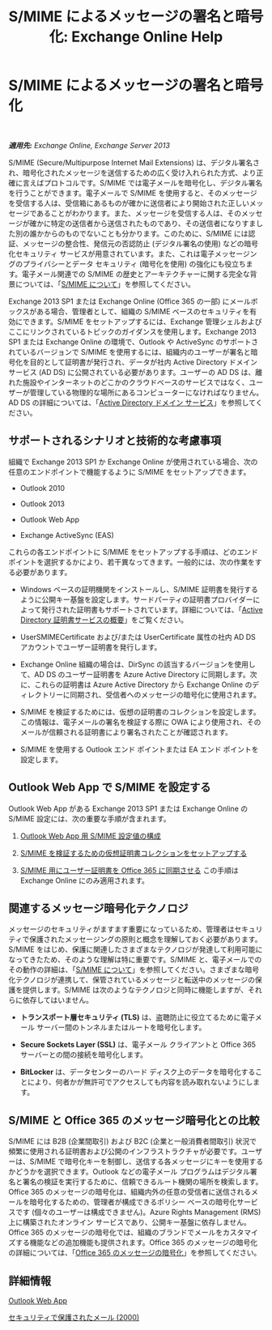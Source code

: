 ﻿---
title: 'S/MIME によるメッセージの署名と暗号化: Exchange Online Help'
TOCTitle: S/MIME によるメッセージの署名と暗号化
ms:assetid: 887c710b-0ec6-4ff0-8065-5f05f74afef3
ms:mtpsurl: https://technet.microsoft.com/ja-jp/library/Dn626158(v=EXCHG.150)
ms:contentKeyID: 61212680
ms.date: 05/22/2018
mtps_version: v=EXCHG.150
ms.translationtype: HT
---

# S/MIME によるメッセージの署名と暗号化

 

_**適用先:** Exchange Online, Exchange Server 2013_

S/MIME (Secure/Multipurpose Internet Mail Extensions) は、デジタル署名され、暗号化されたメッセージを送信するための広く受け入れられた方式、より正確に言えばプロトコルです。S/MIME では電子メールを暗号化し、デジタル署名を行うことができます。電子メールで S/MIME を使用すると、そのメッセージを受信する人は、受信箱にあるものが確かに送信者により開始された正しいメッセージであることがわかります。また、メッセージを受信する人は、そのメッセージが確かに特定の送信者から送信されたものであり、その送信者になりすました別の誰かからのものでないことも分かります。このために、S/MIME には認証、メッセージの整合性、発信元の否認防止 (デジタル署名の使用) などの暗号化セキュリティ サービスが用意されています。また、これは電子メッセージングのプライバシーとデータ セキュリティ (暗号化を使用) の強化にも役立ちます。電子メール関連での S/MIME の歴史とアーキテクチャーに関する完全な背景については、「[S/MIME について](https://go.microsoft.com/fwlink/?linkid=393948)」を参照してください。

Exchange 2013 SP1 または Exchange Online (Office 365 の一部) にメールボックスがある場合、管理者として、組織の S/MIME ベースのセキュリティを有効にできます。S/MIME をセットアップするには、Exchange 管理シェルおよびここにリンクされているトピックのガイダンスを使用します。Exchange 2013 SP1 または Exchange Online の環境で、Outlook や ActiveSync のサポートされているバージョンで S/MIME を使用するには、組織内のユーザーが署名と暗号化を目的として証明書が発行され、データが社内 Active Directory ドメイン サービス (AD DS) に公開されている必要があります。ユーザーの AD DS は、離れた施設やインターネットのどこかのクラウドベースのサービスではなく、ユーザーが管理している物理的な場所にあるコンピューターになければなりません。AD DS の詳細については、「[Active Directory ドメイン サービス](https://go.microsoft.com/fwlink/?linkid=394064)」を参照してください。

## サポートされるシナリオと技術的な考慮事項

組織で Exchange 2013 SP1 か Exchange Online が使用されている場合、次の任意のエンドポイントで機能するように S/MIME をセットアップできます。

  - Outlook 2010

  - Outlook 2013

  - Outlook Web App

  - Exchange ActiveSync (EAS)

これらの各エンドポイントに S/MIME をセットアップする手順は、どのエンドポイントを選択するかにより、若干異なってきます。一般的には、次の作業をする必要があります。

  - Windows ベースの証明機関をインストールし、S/MIME 証明書を発行するように公開キー基盤を設定します。サードパーティの証明書プロバイダーによって発行された証明書もサポートされています。詳細については、「[Active Directory 証明書サービスの概要](https://technet.microsoft.com/library/hh831740.aspx)」をご覧ください。

  - UserSMIMECertificate および/または UserCertificate 属性の社内 AD DS アカウントでユーザー証明書を発行します。

  - Exchange Online 組織の場合は、DirSync の該当するバージョンを使用して、AD DS のユーザー証明書を Azure Active Directory に同期します。次に、これらの証明書は Azure Active Directory から Exchange Online のディレクトリーに同期され、受信者へのメッセージの暗号化に使用されます。

  - S/MIME を検証するためには、仮想の証明書のコレクションを設定します。この情報は、電子メールの署名を検証する際に OWA により使用され、そのメールが信頼される証明書により署名されたことが確認されます。

  - S/MIME を使用する Outlook エンド ポイントまたは EA エンド ポイントを設定します。

## Outlook Web App で S/MIME を設定する

Outlook Web App がある Exchange 2013 SP1 または Exchange Online の S/MIME 設定には、次の重要な手順が含まれます。

1.  [Outlook Web App 用 S/MIME 設定値の構成](configure-s-mime-settings-for-outlook-web-app-exchange-2013-help.md)

2.  [S/MIME を検証するための仮想証明書コレクションをセットアップする](set-up-virtual-certificate-collection-to-validate-s-mime-exchange-2013-help.md)

3.  [S/MIME 用にユーザー証明書を Office 365 に同期させる](https://technet.microsoft.com/ja-jp/library/dn626159\(v=exchg.150\)) この手順は Exchange Online にのみ適用されます。

## 関連するメッセージ暗号化テクノロジ

メッセージのセキュリティがますます重要になっているため、管理者はセキュリティで保護されたメッセージングの原則と概念を理解しておく必要があります。S/MIME をはじめ、保護に関連したさまざまなテクノロジが発達して利用可能になってきたため、そのような理解は特に重要です。S/MIME と、電子メールでのその動作の詳細は、「[S/MIME について](https://go.microsoft.com/fwlink/?linkid=393948)」を参照してください。さまざまな暗号化テクノロジが連携して、保管されているメッセージと転送中のメッセージの保護を提供します。S/MIME は次のようなテクノロジと同時に機能しますが、それらに依存してはいません。

  -  **トランスポート層セキュリティ (TLS)** は、盗聴防止に役立てるために電子メール サーバー間のトンネルまたはルートを暗号化します。

  -  **Secure Sockets Layer (SSL)** は、電子メール クライアントと Office 365 サーバーとの間の接続を暗号化します。

  -  **BitLocker** は、データセンターのハード ディスク上のデータを暗号化することにより、何者かが無許可でアクセスしても内容を読み取れないようにします。

## S/MIME と Office 365 のメッセージ暗号化との比較

S/MIME には B2B (企業間取引) および B2C (企業と一般消費者間取引) 状況で頻繁に使用される証明書および公開のインフラストラクチャが必要です。ユーザーは、S/MIME で暗号化キーを制御し、送信する各メッセージにキーを使用するかどうかを選択できます。Outlook などの電子メール プログラムはデジタル署名と署名の検証を実行するために、信頼できるルート機関の場所を検索します。Office 365 のメッセージの暗号化は、組織内外の任意の受信者に送信されるメールを暗号化するための、管理者が構成できるポリシー ベースの暗号化サービスです (個々のユーザーは構成できません)。Azure Rights Management (RMS) 上に構築されたオンライン サービスであり、公開キー基盤に依存しません。Office 365 のメッセージの暗号化では、組織のブランドでメールをカスタマイズする機能などの追加機能も提供されます。Office 365 のメッセージの暗号化の詳細については、「[Office 365 のメッセージの暗号化](https://go.microsoft.com/fwlink/?linkid=392525)」を参照してください。

## 詳細情報

[Outlook Web App](outlook-web-app-exchange-2013-help.md)

[セキュリティで保護されたメール (2000)](https://technet.microsoft.com/ja-jp/library/cc962043.aspx)

